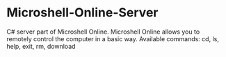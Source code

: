 # Microshell-Online-Server
C# server part of Microshell Online. Microshell Online allows you to remotely control the computer in a basic way. Available commands: cd, ls, help, exit, rm, download
